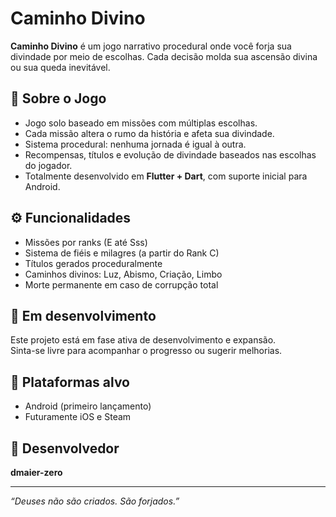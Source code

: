 # Caminho Divino

**Caminho Divino** é um jogo narrativo procedural onde você forja sua divindade por meio de escolhas. Cada decisão molda sua ascensão divina ou sua queda inevitável.

## 📜 Sobre o Jogo

- Jogo solo baseado em missões com múltiplas escolhas.
- Cada missão altera o rumo da história e afeta sua divindade.
- Sistema procedural: nenhuma jornada é igual à outra.
- Recompensas, títulos e evolução de divindade baseados nas escolhas do jogador.
- Totalmente desenvolvido em **Flutter + Dart**, com suporte inicial para Android.

## ⚙️ Funcionalidades

- Missões por ranks (E até Sss)
- Sistema de fiéis e milagres (a partir do Rank C)
- Títulos gerados proceduralmente
- Caminhos divinos: Luz, Abismo, Criação, Limbo
- Morte permanente em caso de corrupção total

## 🧪 Em desenvolvimento

Este projeto está em fase ativa de desenvolvimento e expansão.  
Sinta-se livre para acompanhar o progresso ou sugerir melhorias.

## 📱 Plataformas alvo

- Android (primeiro lançamento)
- Futuramente iOS e Steam

## 👤 Desenvolvedor

**dmaier-zero**

---

*“Deuses não são criados. São forjados.”*
